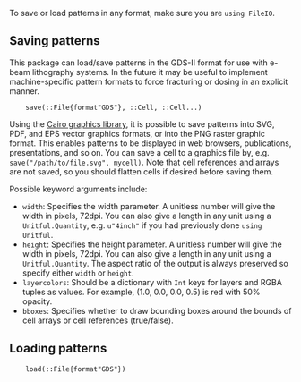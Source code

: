 To save or load patterns in any format, make sure you are `using FileIO`.

## Saving patterns

This package can load/save patterns in the GDS-II format for use with e-beam lithography
systems. In the future it may be useful to implement machine-specific pattern formats to
force fracturing or dosing in an explicit manner.

```@docs
    save(::File{format"GDS"}, ::Cell, ::Cell...)
```

Using the [Cairo graphics library](https://cairographics.org), it is possible to save
patterns into SVG, PDF, and EPS vector graphics formats, or into the PNG raster graphic
format. This enables patterns to be displayed in web browsers, publications, presentations,
and so on. You can save a cell to a graphics file by, e.g. `save("/path/to/file.svg", mycell)`.
Note that cell references and arrays are not saved, so you should flatten cells if desired
before saving them.

Possible keyword arguments include:

- `width`: Specifies the width parameter. A unitless number will give the width in pixels,
72dpi. You can also give a length in any unit using a `Unitful.Quantity`, e.g. `u"4inch"` if
you had previously done `using Unitful`.
- `height`: Specifies the height parameter. A unitless number will give the width in pixels,
72dpi. You can also give a length in any unit using a `Unitful.Quantity`. The aspect ratio
of the output is always preserved so specify either `width` or `height`.
- `layercolors`: Should be a dictionary with `Int` keys for layers and RGBA tuples as values.
For example, (1.0, 0.0, 0.0, 0.5) is red with 50% opacity.
- `bboxes`: Specifies whether to draw bounding boxes around the bounds of cell arrays or
  cell references (true/false).

## Loading patterns

```@docs
    load(::File{format"GDS"})
```
